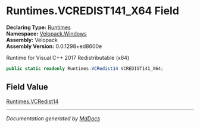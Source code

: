 ﻿<!--  
  <auto-generated>   
    The contents of this file were generated by a tool.  
    Changes to this file may be list if the file is regenerated  
  </auto-generated>   
-->

# Runtimes.VCREDIST141\_X64 Field

**Declaring Type:** [Runtimes](../index.md)  
**Namespace:** [Velopack.Windows](../../index.md)  
**Assembly:** Velopack  
**Assembly Version:** 0.0.1298+ed8600e

 Runtime for Visual C++ 2017 Redistributable (x64) 

```csharp
public static readonly Runtimes.VCRedist14 VCREDIST141_X64;
```

## Field Value

[Runtimes.VCRedist14](../VCRedist14/index.md)

___

*Documentation generated by [MdDocs](https://github.com/ap0llo/mddocs)*
